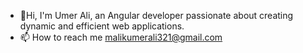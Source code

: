 - 👋Hi, I'm Umer Ali, an Angular developer passionate about creating dynamic and efficient web applications.
- 📫 How to reach me malikumerali321@gmail.com

<!---
umer122/umer122 is a ✨ special ✨ repository because its `README.md` (this file) appears on your GitHub profile.
You can click the Preview link to take a look at your changes.
--->
